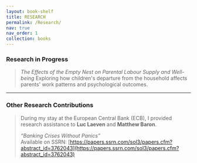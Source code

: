 ```yaml
---
layout: book-shelf
title: RESEARCH
permalink: /Research/
nav: true
nav_order: 1
collection: books
---
```


### Research in Progress

> *The Effects of the Empty Nest on Parental Labour Supply and Well-being* 
> Exploring how children's departure from the household affects parents' work patterns and psychological outcomes.

---

### Other Research Contributions

> During my stay at the European Central Bank (ECB), I provided research assistance to **Luc Laeven** and **Matthew Baron**.
>
> *“Banking Crises Without Panics”*  
Available on SSRN: [https://papers.ssrn.com/sol3/papers.cfm?abstract_id=3762043](https://papers.ssrn.com/sol3/papers.cfm?abstract_id=3762043)
